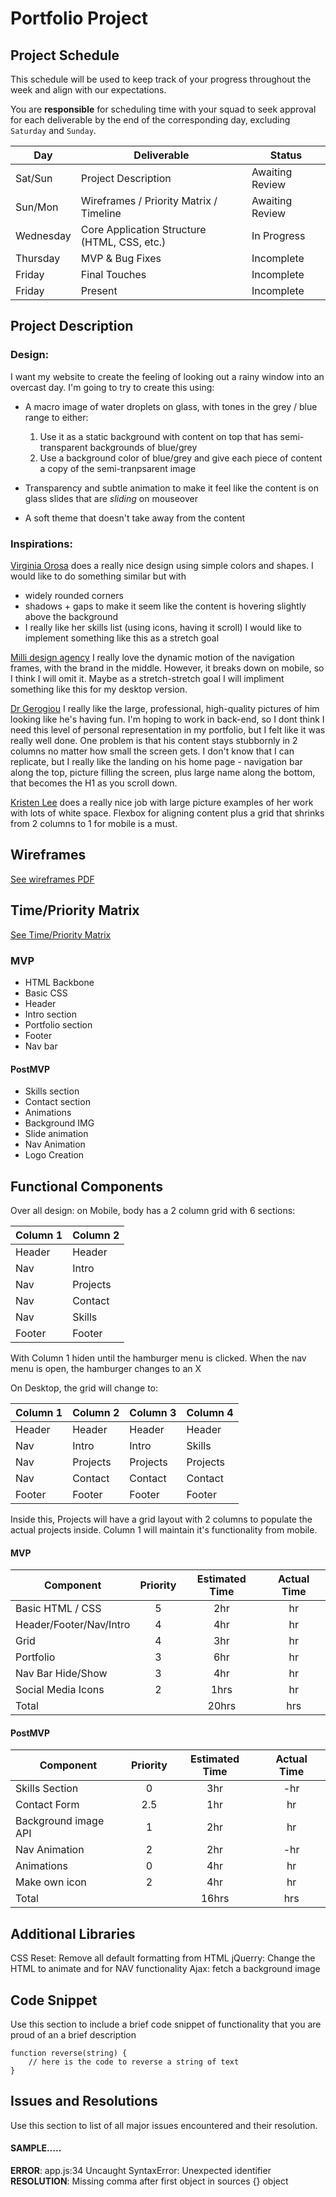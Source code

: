 # Portfolio Project

## Project Schedule

This schedule will be used to keep track of your progress throughout the week and align with our expectations.

You are **responsible** for scheduling time with your squad to seek approval for each deliverable by the end of the corresponding day, excluding `Saturday` and `Sunday`.

| Day       | Deliverable                                  | Status          |
| --------- | -------------------------------------------- | --------------- |
| Sat/Sun   | Project Description                          | Awaiting Review |
| Sun/Mon   | Wireframes / Priority Matrix / Timeline      | Awaiting Review |
| Wednesday | Core Application Structure (HTML, CSS, etc.) | In Progress     |
| Thursday  | MVP & Bug Fixes                              | Incomplete      |
| Friday    | Final Touches                                | Incomplete      |
| Friday    | Present                                      | Incomplete      |

## Project Description

### Design:

I want my website to create the feeling of looking out a rainy window into an overcast day. I'm going to try to create this using:

- A macro image of water droplets on glass, with tones in the grey / blue range to either:

  1.  Use it as a static background with content on top that has semi-transparent backgrounds of blue/grey
  1.  Use a background color of blue/grey and give each piece of content a copy of the semi-tranpsarent image

- Transparency and subtle animation to make it feel like the content is on glass slides that are _sliding_ on mouseover

- A soft theme that doesn't take away from the content

### Inspirations:

[Virginia Orosa](https://www.virginiaorosa.com/) does a really nice design using simple colors and shapes. I would like to do something similar but with

- widely rounded corners
- shadows + gaps to make it seem like the content is hovering slightly above the background
- I really like her skills list (using icons, having it scroll) I would like to implement something like this as a stretch goal

[Milli design agency](https://www.milli.agency/) I really love the dynamic motion of the navigation frames, with the brand in the middle. However, it breaks down on mobile, so I think I will omit it. Maybe as a stretch-stretch goal I will impliment something like this for my desktop version.

[Dr Gerogiou](https://www.orestisgeorgiou.com/) I really like the large, professional, high-quality pictures of him looking like he's having fun. I'm hoping to work in back-end, so I dont think I need this level of personal representation in my portfolio, but I felt like it was really well done. One problem is that his content stays stubbornly in 2 columns no matter how small the screen gets. I don't know that I can replicate, but I really like the landing on his home page - navigation bar along the top, picture filling the screen, plus large name along the bottom, that becomes the H1 as you scroll down.

[Kristen Lee](https://www.kristenleecalligraphy.com/services) does a really nice job with large picture examples of her work with lots of white space. Flexbox for aligning content plus a grid that shrinks from 2 columns to 1 for mobile is a must.

## Wireframes

[See wireframes PDF](https://drive.google.com/file/d/1ITKI6UD9q0miLgLvHXOe7XTP14xOMoAP/view?usp=sharing)

## Time/Priority Matrix

[See Time/Priority Matrix](https://drive.google.com/file/d/19NVF9wNiMfTp7ZFXD8Xe5JUZJzQaKnLh/view?usp=sharing)

### MVP

- HTML Backbone
- Basic CSS
- Header
- Intro section
- Portfolio section
- Footer
- Nav bar

#### PostMVP

- Skills section
- Contact section
- Animations
- Background IMG
- Slide animation
- Nav Animation
- Logo Creation

## Functional Components

Over all design: on Mobile, body has a 2 column grid with 6 sections:

| Column 1 | Column 2 |
| -------- | -------- |
| Header   | Header   |
| Nav      | Intro    |
| Nav      | Projects |
| Nav      | Contact  |
| Nav      | Skills   |
| Footer   | Footer   |

With Column 1 hiden until the hamburger menu is clicked. When the nav menu is open, the hamburger changes to an X

On Desktop, the grid will change to:

| Column 1 | Column 2 | Column 3 | Column 4 |
| -------- | -------- | -------- | -------- |
| Header   | Header   | Header   | Header   |
| Nav      | Intro    | Intro    | Skills   |
| Nav      | Projects | Projects | Projects |
| Nav      | Contact  | Contact  | Contact  |
| Footer   | Footer   | Footer   | Footer   |

Inside this, Projects will have a grid layout with 2 columns to populate the actual projects inside. Column 1 will maintain it's functionality from mobile.

#### MVP

| Component               | Priority | Estimated Time | Actual Time |
| ----------------------- | :------: | :------------: | :---------: |
| Basic HTML / CSS        |    5     |      2hr       |     hr      |
| Header/Footer/Nav/Intro |    4     |      4hr       |     hr      |
| Grid                    |    4     |      3hr       |     hr      |
| Portfolio               |    3     |      6hr       |     hr      |
| Nav Bar Hide/Show       |    3     |      4hr       |     hr      |
| Social Media Icons      |    2     |      1hrs      |     hr      |
| Total                   |          |     20hrs      |     hrs     |

#### PostMVP

| Component            | Priority | Estimated Time | Actual Time |
| -------------------- | :------: | :------------: | :---------: |
| Skills Section       |    0     |      3hr       |     -hr     |
| Contact Form         |   2.5    |      1hr       |     hr      |
| Background image API |    1     |      2hr       |     hr      |
| Nav Animation        |    2     |      2hr       |     -hr     |
| Animations           |    0     |      4hr       |     hr      |
| Make own icon        |    2     |      4hr       |     hr      |
| Total                |          |     16hrs      |     hrs     |

## Additional Libraries

CSS Reset: Remove all default formatting from HTML
jQuerry: Change the HTML to animate and for NAV functionality
Ajax: fetch a background image

## Code Snippet

Use this section to include a brief code snippet of functionality that you are proud of an a brief description

```
function reverse(string) {
	// here is the code to reverse a string of text
}
```

## Issues and Resolutions

Use this section to list of all major issues encountered and their resolution.

#### SAMPLE.....

**ERROR**: app.js:34 Uncaught SyntaxError: Unexpected identifier  
**RESOLUTION**: Missing comma after first object in sources {} object
